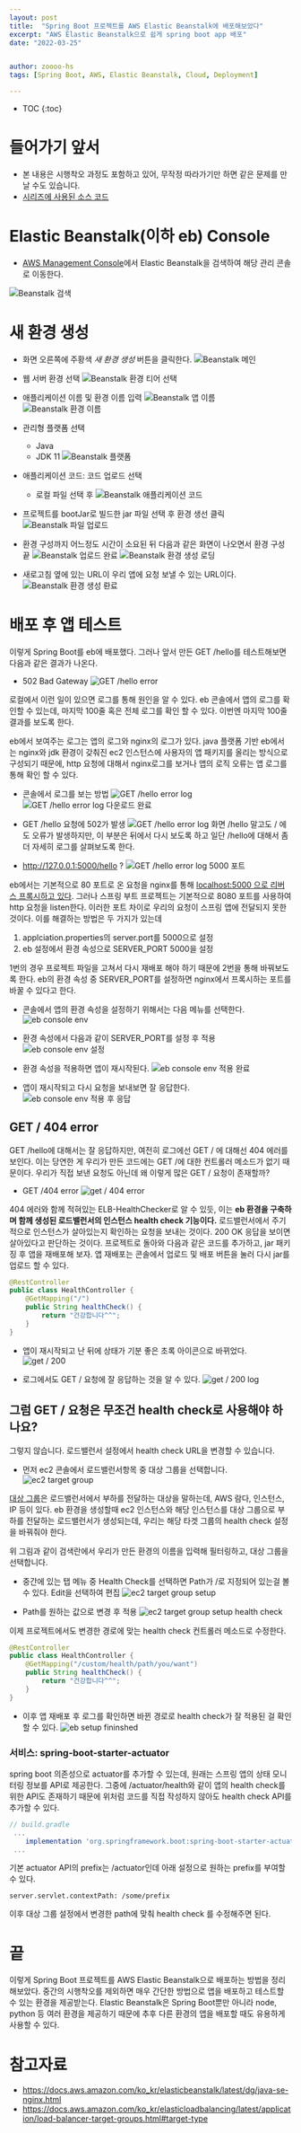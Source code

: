 ```yaml
---
layout: post
title:  "Spring Boot 프로젝트를 AWS Elastic Beanstalk에 배포해보았다"
excerpt: "AWS Elastic Beanstalk으로 쉽게 spring boot app 배포"
date: "2022-03-25"


author: zoooo-hs
tags: [Spring Boot, AWS, Elastic Beanstalk, Cloud, Deployment]

---
```


* TOC
{:toc}

# 들어가기 앞서
- 본 내용은 시행착오 과정도 포함하고 있어, 무작정 따라가기만 하면 같은 문제를 만날 수도 있습니다.
- [시리즈에 사용된 소스 코드](https://github.com/zoooo-hs/zoooo-hs.github.io-source-codes/tree/main/2022-03-25-eb-test)

# Elastic Beanstalk(이하 eb) Console
- [AWS Management Console](https://aws.amazon.com/ko/console/)에서 Elastic Beanstalk을 검색하여 해당 관리 콘솔로 이동한다.

![Beanstalk 검색](/assets/img/20220325/eb-a-search.png)

# 새 환경 생성
- 화면 오른쪽에 주황색 *새 환경 생성* 버튼을 클릭한다.
![Beanstalk 메인](/assets/img/20220325/eb-console-main.png)

- 웹 서버 환경 선택
![Beanstalk 환경 티어 선택](/assets/img/20220325/eb-create-1.png)

- 애플리케이션 이름 및 환경 이름 입력
![Beanstalk 앱 이름](/assets/img/20220325/eb-create-2.png)
![Beanstalk 환경 이름](/assets/img/20220325/eb-create-3.png)

- 관리형 플랫폼 선택
    - Java
    - JDK 11
![Beanstalk 플랫폼](/assets/img/20220325/eb-create-4.png)

- 애플리케이션 코드: 코드 업로드 선택
    - 로컬 파일 선택 후 
![Beanstalk 애플리케이션 코드](/assets/img/20220325/eb-create-5.png)

- 프로젝트를 bootJar로 빌드한 jar 파일 선택 후 환경 생선 클릭
![Beanstalk 파일 업로드](/assets/img/20220325/eb-create-6.png)

- 환경 구성까지 어느정도 시간이 소요된 뒤 다음과 같은 화면이 나오면서 환경 구성 끝
![Beanstalk 업로드 완료](/assets/img/20220325/eb-create-7.png)
![Beanstalk 환경 생성 로딩](/assets/img/20220325/eb-create-8.png)

- 새로고침 옆에 있는 URL이 우리 앱에 요청 보낼 수 있는 URL이다.
![Beanstalk 환경 생성 롼료](/assets/img/20220325/eb-create-9.png)

# 배포 후 앱 테스트
이렇게 Spring Boot를 eb에 배포했다. 그러나 앞서 만든 GET /hello를 테스트해보면 다음과 같은 결과가 나온다.
- 502 Bad Gateway
![GET /hello error](/assets/img/20220325/eb-deploy-1.png)

로컬에서 이런 일이 있으면 로그를 통해 원인을 알 수 있다. eb 콘솔에서 앱의 로그를 확인할 수 있는데, 마지막 100줄 혹은 전체 로그를 확인 할 수 있다. 이번엔 마지막 100줄 결과를 보도록 한다.

eb에서 보여주는 로그는 앱의 로그와 nginx의 로그가 있다. java 플랫폼 기반 eb에서는 nginx와 jdk 환경이 갖춰진 ec2 인스턴스에 사용자의 앱 패키지를 올리는 방식으로 구성되기 때문에, http 요청에 대해서 nginx로그를 보거나 앱의 로직 오류는 앱 로그를 통해 확인 할 수 있다.

- 콘솔에서 로그를 보는 방법
![GET /hello error log](/assets/img/20220325/eb-deploy-2.png)
![GET /hello error log 다운로드 완료](/assets/img/20220325/eb-deploy-3.png)

- GET /hello 요청에 502가 발생
![GET /hello error log 화면](/assets/img/20220325/eb-deploy-4.png)
/hello 말고도 / 에도 오류가 발생하지만, 이 부분은 뒤에서 다시 보도록 하고 일단 /hello에 대해서 좀 더 자세히 로그를 살펴보도록 한다.


- http://127.0.0.1:5000/hello ?
![GET /hello error log 5000 포트](/assets/img/20220325/eb-deploy-5.png)

eb에서는 기본적으로 80 포트로 온 요청을 nginx를 통해 [localhost:5000 으로 리버스 프록시하고 있다](https://docs.aws.amazon.com/ko_kr/elasticbeanstalk/latest/dg/java-se-nginx.html). 그러나 스프링 부트 프로젝트는 기본적으로 8080 포트를 사용하여 http 요청을 listen한다. 이러한 포트 차이로 우리의 요청이 스프링 앱에 전달되지 못한 것이다. 이를 해결하는 방법은 두 가지가 있는데
1. applciation.properties의 server.port를 5000으로 설정
2. eb 설정에서 환경 속성으로 SERVER_PORT 5000을 설정

1번의 경우 프로젝트 파일을 고쳐서 다시 재배포 해야 하기 때문에 2번을 통해 바꿔보도록 한다. eb의 환경 속성 중 SERVER_PORT를 설정하면 nginx에서 프록시하는 포트를 바꿀 수 있다고 한다.

- 콘솔에서 앱의 환경 속성을 설정하기 위해서는 다음 메뉴를 선택한다.
![eb console env](/assets/img/20220325/eb-deploy-6.png)

- 환경 속성에서 다음과 같이 SERVER_PORT를 설정 후 적용
![eb console env 설정](/assets/img/20220325/eb-deploy-7.png)

- 환경 속성을 적용하면 앱이 재시작된다.
![eb console env 적용 완료](/assets/img/20220325/eb-deploy-8.png)

- 앱이 재시작되고 다시 요청을 보내보면 잘 응답한다.
![eb console env 적용 후 응답](/assets/img/20220325/eb-deploy-9.png)

## GET / 404 error

GET /hello에 대해서는 잘 응답하지만, 여전히 로그에선 GET / 에 대해선 404 에러를 보인다. 이는 당연한 게 우리가 만든 코드에는 GET /에 대한 컨트롤러 메소드가 없기 때문이다. 우리가 직접 보낸 요청도 아닌데 왜 이렇게 많은 GET / 요청이 존재할까?
- GET /404 error
![get / 404 error](/assets/img/20220325/eb-deploy-10.png)

404 에러와 함께 적혀있는 ELB-HealthChecker로 알 수 있듯, 이는 **eb 환경을 구축하며 함께 생성된 로드밸런서의 인스턴스 health check 기능이다.** 로드밸런서에서 주기적으로 인스턴스가 살아있는지 확인하는 요청을 보내는 것이다. 200 OK 응답을 보이면 살아있다고 판단하는 것이다. 프로젝트로 돌아와 다음과 같은 코드를 추가하고, jar 패키징 후 앱을 재배포해 보자. 앱 재배포는 콘솔에서 업로드 및 배포 버튼을 눌러 다시 jar를 업로드 할 수 있다.


```java
@RestController
public class HealthController {
    @GetMapping("/")
    public String healthCheck() {
        return "건강합니다^^";
    }
}
```

- 앱이 재시작되고 난 뒤에 상태가 기분 좋은 초록 아이콘으로 바뀌었다.
![get / 200](/assets/img/20220325/eb-deploy-12.png)

- 로그에서도 GET / 요청에 잘 응답하는 것을 알 수 있다.
![get / 200 log](/assets/img/20220325/eb-deploy-13.png)

## 그럼 GET / 요청은 무조건 health check로 사용해야 하나요?
그렇지 않습니다. 로드밸런서 설정에서 health check URL을 변경할 수 있습니다.
- 먼저 ec2 콘솔에서 로드밸런서항목 중 대상 그룹을 선택합니다.
![ec2 target group](/assets/img/20220325/eb-deploy-14.png)

[대상 그룹](https://docs.aws.amazon.com/ko_kr/elasticloadbalancing/latest/application/load-balancer-target-groups.html#target-type)은 로드밸런서에서 부하를 전달하는 대상을 말하는데, AWS 람다, 인스턴스, IP 등이 있다. eb 환경을 생성할때 ec2 인스턴스와 해당 인스턴스를 대상 그룹으로 부하를 전달하는 로드밸런서가 생성되는데, 우리는 해당 타겟 그룹의 health check 설정을 바꿔줘야 한다.



위 그림과 같이 검색란에서 우리가 만든 환경의 이름을 입력해 필터링하고, 대상 그룹을 선택합니다.

- 중간에 있는 탭 메뉴 중 Health Check를 선택하면 Path가 /로 지정되어 있는걸 볼 수 있다. Edit을 선택하여 편집
![ec2 target group setup](/assets/img/20220325/eb-deploy-15.png)

- Path를 원하는 값으로 변경 후 적용
![ec2 target group setup health check](/assets/img/20220325/eb-deploy-16.png)


이제 프로젝트에서도 변경한 경로에 맞는 health check 컨트롤러 메소드로 수정한다.
```java
@RestController
public class HealthController {
    @GetMapping("/custom/health/path/you/want")
    public String healthCheck() {
        return "건강합니다^^";
    }
}
```

- 이후 앱 재배포 후 로그를 확인하면 바뀐 경로로 health check가 잘 적용된 걸 확인할 수 있다.
![eb setup fininshed](/assets/img/20220325/eb-deploy-17.png)

### 서비스: spring-boot-starter-actuator
spring boot 의존성으로 actuator를 추가할 수 있는데, 원래는 스프링 앱의 상태 모니터링 정보를 API로 제공한다. 그중에 /actuator/health와 같이 앱의 health check를 위한 API도 존재하기 때문에 위처럼 코드를 직접 작성하지 않아도 health check API를 추가할 수 있다.
```gradle
// build.gradle
 ...
	implementation 'org.springframework.boot:spring-boot-starter-actuator'
 ...
```
기본 actuator API의 prefix는 /actuator인데 아래 설정으로 원하는 prefix를 부여할 수 있다.
```properties
server.servlet.contextPath: /some/prefix
```
이후 대상 그룹 설정에서 변경한 path에 맞춰 health check 를 수정해주면 된다.

# 끝
이렇게 Spring Boot 프로젝트를 AWS Elastic Beanstalk으로 배포하는 방법을 정리해보았다. 중간의 시행착오를 제외하면 매우 간단한 방법으로 앱을 배포하고 테스트할 수 있는 환경을 제공받는다. Elastic Beanstalk은 Spring Boot뿐만 아니라 node, python 등 여러 환경을 제공하기 때문에 추후 다른 환경의 앱을 배포할 때도 유용하게 사용할 수 있다.

# 참고자료
- https://docs.aws.amazon.com/ko_kr/elasticbeanstalk/latest/dg/java-se-nginx.html
- https://docs.aws.amazon.com/ko_kr/elasticloadbalancing/latest/application/load-balancer-target-groups.html#target-type